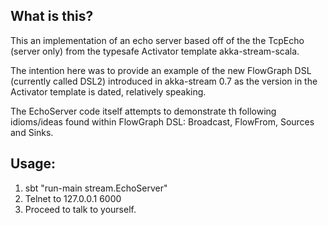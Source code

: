 ## What is this?

This an implementation of an echo server based off of the the TcpEcho (server only) from the typesafe Activator template akka-stream-scala.
 
The intention here was to provide an example of the new FlowGraph DSL (currently called DSL2) introduced in akka-stream 0.7 as the version in the Activator template is dated, relatively speaking.

The EchoServer code itself attempts to demonstrate th following idioms/ideas found within FlowGraph DSL: Broadcast, FlowFrom, Sources and Sinks.

## Usage:

1. sbt "run-main stream.EchoServer"
2. Telnet to 127.0.0.1 6000
3. Proceed to talk to yourself.